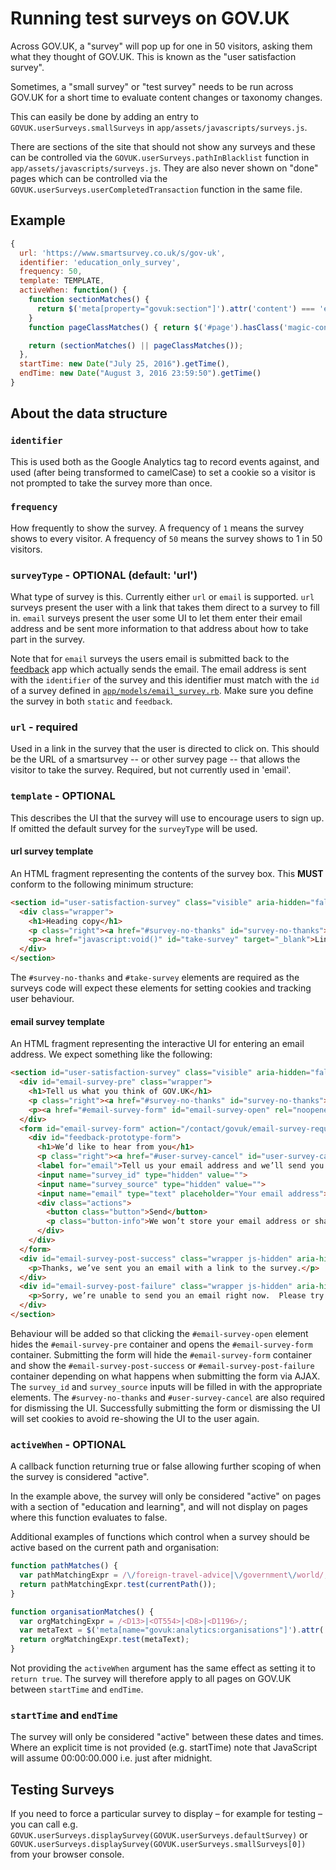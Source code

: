 # Running test surveys on GOV.UK

Across GOV.UK, a "survey" will pop up for one in 50 visitors, asking them what they thought of GOV.UK. This is known as the "user satisfaction survey".

Sometimes, a "small survey" or "test survey" needs to be run across GOV.UK for a short time to evaluate content changes or taxonomy changes.

This can easily be done by adding an entry to `GOVUK.userSurveys.smallSurveys` in `app/assets/javascripts/surveys.js`.

There are sections of the site that should not show any surveys and these can be controlled via the `GOVUK.userSurveys.pathInBlacklist` function in `app/assets/javascripts/surveys.js`.  They are also never shown on "done" pages which can be controlled via the `GOVUK.userSurveys.userCompletedTransaction` function in the same file.

## Example

```javascript
{
  url: 'https://www.smartsurvey.co.uk/s/gov-uk',
  identifier: 'education_only_survey',
  frequency: 50,
  template: TEMPLATE,
  activeWhen: function() {
    function sectionMatches() {
      return $('meta[property="govuk:section"]').attr('content') === 'education and learning';
    }
    function pageClassMatches() { return $('#page').hasClass('magic-content'); }

    return (sectionMatches() || pageClassMatches());
  },
  startTime: new Date("July 25, 2016").getTime(),
  endTime: new Date("August 3, 2016 23:59:50").getTime()
}
```

## About the data structure

### `identifier`
This is used both as the Google Analytics tag to record events against, and used (after being transformed to camelCase) to set a cookie so a visitor is not prompted to take the survey more than once.

### `frequency`
How frequently to show the survey. A frequency of `1` means the survey shows to every visitor. A frequency of `50` means the survey shows to 1 in 50 visitors.

### `surveyType` - OPTIONAL (default: 'url')
What type of survey is this.  Currently either `url` or `email` is supported.  `url` surveys present the user with a link that takes them direct to a survey to fill in.  `email` surveys present the user some UI to let them enter their email address and be sent more information to that address about how to take part in the survey.

Note that for `email` surveys the users email is submitted back to the [feedback](https://github.com/alphagov/feedback) app which actually sends the email.  The email address is sent with the `identifier` of the survey and this identifier must match with the `id` of a survey defined in [`app/models/email_survey.rb`](https://github.com/alphagov/feedback/blob/85e07b0c572a91be02b64af1d551df313f2695f9/app/models/email_survey.rb#L24).  Make sure you define the survey in both `static` and `feedback`.

### `url` - required
Used in a link in the survey that the user is directed to click on. This should be the URL of a smartsurvey -- or other survey page -- that allows the visitor to take the survey. Required, but not currently used in 'email'.

### `template` - OPTIONAL
This describes the UI that the survey will use to encourage users to sign up.  If omitted the default survey for the `surveyType` will be used.

#### url survey template
An HTML fragment representing the contents of the survey box. This **MUST** conform to the following minimum structure:

```html
<section id="user-satisfaction-survey" class="visible" aria-hidden="false">
  <div class="wrapper">
    <h1>Heading copy</h1>
    <p class="right"><a href="#survey-no-thanks" id="survey-no-thanks">No thanks</a></p>
    <p><a href="javascript:void()" id="take-survey" target="_blank">Link text</a> This will open a short survey on another website</p>
  </div>
</section>
```

The `#survey-no-thanks` and `#take-survey` elements are required as the surveys code will expect these elements for setting cookies and tracking user behaviour.

#### email survey template
An HTML fragment representing the interactive UI for entering an email address.  We expect something like the following:

```html
<section id="user-satisfaction-survey" class="visible" aria-hidden="false">
  <div id="email-survey-pre" class="wrapper">
    <h1>Tell us what you think of GOV.UK</h1>
    <p class="right"><a href="#survey-no-thanks" id="survey-no-thanks">No thanks</a></p>
    <p><a href="#email-survey-form" id="email-survey-open" rel="noopener noreferrer">Your feedback will help us improve this website</a></p>
  </div>
  <form id="email-survey-form" action="/contact/govuk/email-survey-request" method="post" class="wrapper js-hidden" aria-hidden="true">
    <div id="feedback-prototype-form">
      <h1>We’d like to hear from you</h1>
      <p class="right"><a href="#user-survey-cancel" id="user-survey-cancel">No thanks</a></p>
      <label for="email">Tell us your email address and we’ll send you a link to a quick feedback form.</label>
      <input name="survey_id" type="hidden" value="">
      <input name="survey_source" type="hidden" value="">
      <input name="email" type="text" placeholder="Your email address">
      <div class="actions">
        <button class="button">Send</button>
        <p class="button-info">We won’t store your email address or share it with anyone</span>
      </div>
    </div>
  </form>
  <div id="email-survey-post-success" class="wrapper js-hidden" aria-hidden="true">
    <p>Thanks, we’ve sent you an email with a link to the survey.</p>
  </div>
  <div id="email-survey-post-failure" class="wrapper js-hidden" aria-hidden="true">
    <p>Sorry, we’re unable to send you an email right now.  Please try again later.</h2>
  </div>
</section>
```

Behaviour will be added so that clicking the `#email-survey-open` element hides the `#email-survey-pre` container and opens the `#email-survey-form` container.  Submitting the form will hide the `#email-survey-form` container and show the `#email-survey-post-success` or `#email-survey-post-failure` container depending on what happens when submitting the form via AJAX.  The `survey_id` and `survey_source` inputs will be filled in with the appropriate elements.  The `#survey-no-thanks` and `#user-survey-cancel` are also required for dismissing the UI.  Successfully submitting the form or dismissing the UI will set cookies to avoid re-showing the UI to the user again.

### `activeWhen` - OPTIONAL
A callback function returning true or false allowing further scoping of when the survey is considered "active".

In the example above, the survey will only be considered "active" on pages with a section of "education and learning", and will not display on pages where this function evaluates to false.

Additional examples of functions which control when a survey should be active based on the current path and organisation:

```javascript
function pathMatches() {
  var pathMatchingExpr = /\/foreign-travel-advice|\/government\/world/;
  return pathMatchingExpr.test(currentPath());
}

function organisationMatches() {
  var orgMatchingExpr = /<D13>|<OT554>|<D8>|<D1196>/;
  var metaText = $('meta[name="govuk:analytics:organisations"]').attr('content') || "";
  return orgMatchingExpr.test(metaText);
}
```

Not providing the `activeWhen` argument has the same effect as setting it to `return true`. The survey will therefore apply to all pages on GOV.UK between `startTime` and `endTime`.

### `startTime` and `endTime`
The survey will only be considered "active" between these dates and times. Where an explicit time is not provided (e.g. startTime) note that JavaScript will assume 00:00:00.000 i.e. just after midnight.

## Testing Surveys
If you need to force a particular survey to display – for example for testing – you can call  e.g. `GOVUK.userSurveys.displaySurvey(GOVUK.userSurveys.defaultSurvey)` or `GOVUK.userSurveys.displaySurvey(GOVUK.userSurveys.smallSurveys[0])` from your browser console.
